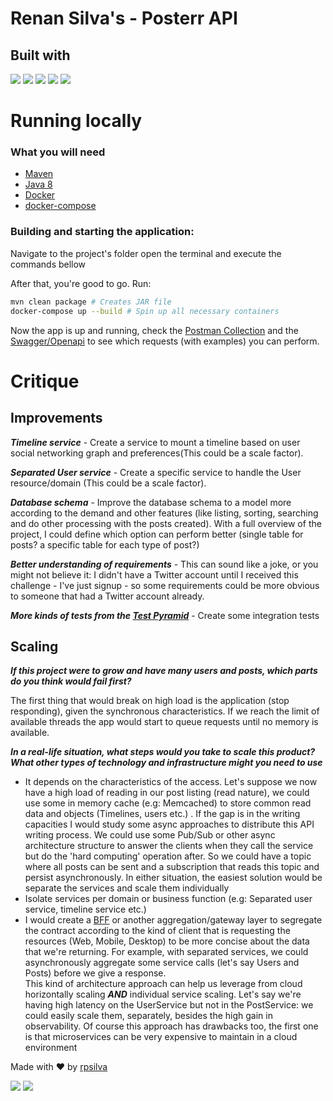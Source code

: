 # Renan Silva's - Posterr API
## Built with

<a href="https://spring.io/" target="_blank"><img src="https://img.shields.io/badge/spring-%236DB33F.svg?style=for-the-badge&logo=spring&logoColor=white" target="_blank" ></a>
<a href="https://www.oracle.com/java/technologies/downloads" target="_blank"><img src="https://img.shields.io/badge/java-%23ED8B00.svg?style=for-the-badge&logo=java&logoColor=white" target="_blank" ></a>
<a href="https://github.com/docker" target="_blank"><img src="https://img.shields.io/badge/docker-%230db7ed.svg?style=for-the-badge&logo=docker&logoColor=white" target="_blank" ></a>
<a href="https://maven.apache.org/" target="_blank"><img src="https://img.shields.io/badge/Apache%20Maven-C71A36?style=for-the-badge&logo=Apache%20Maven&logoColor=white" target="_blank" ></a>
<a href="https://www.postgresql.org/" target="_blank"><img src="https://img.shields.io/badge/postgres-%23316192.svg?style=for-the-badge&logo=postgresql&logoColor=white" target="_blank" ></a>

# Running locally
### What you will need

* [Maven](https://maven.apache.org/)
* [Java 8](https://www.oracle.com/java/technologies/downloads/) 
* [Docker](https://github.com/docker)
* [docker-compose](https://github.com/docker/compose)

### Building and starting the application:
Navigate to the project's folder open the terminal and execute the commands bellow

After that, you're good to go. Run:
```sh
mvn clean package # Creates JAR file 
docker-compose up --build # Spin up all necessary containers
```
Now the app is up and running, check the [Postman Collection](./docs/postman/Postter%20-%20Collection.json) and the [Swagger/Openapi](./docs/openapi.yaml) to see which requests (with examples) you can perform.
# Critique
## Improvements
***Timeline service*** - Create a service to mount a timeline based on user social networking graph and preferences(This could be a scale factor). <br/>

***Separated User service*** - Create a specific service to handle the User resource/domain (This could be a scale factor). <br/>

***Database schema*** - Improve the database schema to a model more according to the demand and other features (like listing, sorting, searching and do other processing with the posts created). With a full overview of the project, I could define which option can perform better (single table for posts? a specific table for each type of post?)

***Better understanding of requirements*** - This can sound like a joke, or you might not believe it: I didn't have a Twitter account until I received this challenge - I've just signup - so some requirements could be more obvious to someone that had a Twitter account already.

***More kinds of tests from the [Test Pyramid](https://martinfowler.com/articles/practical-test-pyramid.html)*** - Create some integration tests


## Scaling
***If this project were to grow and have many users and posts, which parts do you think would fail first?***

The first thing that would break on high load is the application (stop responding), given the synchronous characteristics. If we reach the limit of available threads the app would start to queue requests until no memory is available. 

***In a real-life situation, what steps would you take to scale this product? What other types of technology and infrastructure might you need to use***

- It depends on the characteristics of the access. Let's suppose we now have a high load of reading in our post listing (read nature), we could use some in memory cache (e.g: Memcached) to store common read data and objects (Timelines, users etc.) .
If the gap is in the writing capacities I would study some async approaches to distribute this API writing process. We could use some Pub/Sub or other async architecture structure to answer the clients when they call the service but do the 'hard computing' operation after. So we could have a topic where all posts can be sent and a subscription that reads this topic and persist asynchronously.
In either situation, the easiest solution would be separate the services and scale them individually
- Isolate services per domain or business function (e.g: Separated user service, timeline service etc.)
- I would create a [BFF](https://medium.com/mobilepeople/backend-for-frontend-pattern-why-you-need-to-know-it-46f94ce420b0) or another aggregation/gateway layer to segregate the contract according to the kind of client that is requesting the resources (Web, Mobile, Desktop) to be more concise about the data that we're returning. For example, with separated services, we could asynchronously aggregate some service calls (let's say Users and Posts) before we give a response.<br/> This kind of architecture approach can help us leverage from cloud horizontally scaling ***AND*** individual service scaling. Let's say we're having high latency on the UserService but not in the PostService: we could easily scale them, separately, besides the high gain in observability.
  Of course this approach has drawbacks too, the first one is that microservices can be very expensive to maintain in a cloud environment  

Made with ❤ by [rpsilva](https://www.linkedin.com/in/renan-silva-06018a104/?locale=en_US)
<div>  
  <a href = "mailto:rpedrodasilva10@gmail.com"><img src="https://img.shields.io/badge/-Gmail-%23333?style=for-the-badge&logo=gmail&logoColor=white" target="_blank"></a>
  <a href="https://www.linkedin.com/in/renan-silva-06018a104/?locale=en_US" target="_blank"><img src="https://img.shields.io/badge/-LinkedIn-%230077B5?style=for-the-badge&logo=linkedin&logoColor=white" target="_blank"></a>  
</div>
